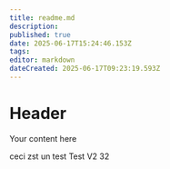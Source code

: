 ```yaml
---
title: readme.md
description: 
published: true
date: 2025-06-17T15:24:46.153Z
tags: 
editor: markdown
dateCreated: 2025-06-17T09:23:19.593Z
---
```


# Header
Your content here

ceci zst un test
Test V2
32

